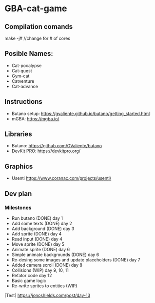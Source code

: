 # GBA-cat-game
## Compilation comands
  make -j#  //change for # of cores
## Posible Names:
  - Cat-pocalypse
  - Cat-quest
  - Gym-cat
  - Catventure
  - Cat-advance
## Instructions
  - Butano setup: https://gvaliente.github.io/butano/getting_started.html
  - mGBA: https://mgba.io/
## Libraries
  - Butano: https://github.com/GValiente/butano
  - DevKit PRO: https://devkitpro.org/
## Graphics
  - Usenti https://www.coranac.com/projects/usenti/

## Dev plan
### Milestones
- Run butano (DONE) day 1
- Add some texts (DONE) day 2
- Add background (DONE) day 3
- Add sprite (DONE) day 4
- Read input (DONE) day 4
- Move sprite (DONE) day 5
- Animate sprite (DONE) day 6
- Simple animate backgrounds (DONE) day 6
- Re-desing some images and update placeholders (DONE) day 7
- Added camera scroll (DONE) day 8
- Collisions (WIP) day 9, 10, 11
- Refator code day 12
- Basic game logic
- Re-write sprites to entities (WIP)

[Test] https://jonoshields.com/post/day-13